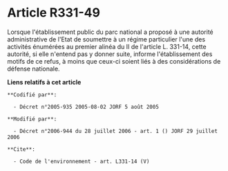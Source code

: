 # Article R331-49

Lorsque l'établissement public du parc national a proposé à une autorité administrative de l'Etat de soumettre à un régime
particulier l'une des activités énumérées au premier alinéa du II de l'article L. 331-14, cette autorité, si elle n'entend
pas y donner suite, informe l'établissement des motifs de ce refus, à moins que ceux-ci soient liés à des considérations de
défense nationale.

**Liens relatifs à cet article**

	**Codifié par**:

	  - Décret n°2005-935 2005-08-02 JORF 5 août 2005

	**Modifié par**:

	  - Décret n°2006-944 du 28 juillet 2006 - art. 1 () JORF 29 juillet 2006

	**Cite**:

	  - Code de l'environnement - art. L331-14 (V)

